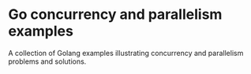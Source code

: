 # Go concurrency and parallelism examples

A collection of Golang examples illustrating concurrency and parallelism problems and solutions.
